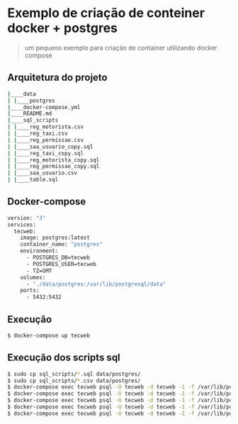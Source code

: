 # Exemplo de criação de conteiner docker + postgres
> um pequeno exemplo para criação de container utilizando docker compose

## Arquitetura do projeto

```bash
|____data
| |____postgres
|____docker-compose.yml
|____README.md
|____sql_scripts
| |____reg_motorista.csv
| |____reg_taxi.csv
| |____reg_permissao.csv
| |____saa_usuario_copy.sql
| |____reg_taxi_copy.sql
| |____reg_motorista_copy.sql
| |____reg_permissao_copy.sql
| |____saa_usuario.csv
| |____table.sql
```  
## Docker-compose
```bash
version: "3"
services:
  tecweb:
    image: postgres:latest
    container_name: "postgres"
    environment:
      - POSTGRES_DB=tecweb
      - POSTGRES_USER=tecweb
      - TZ=GMT
    volumes:
      - "./data/postgres:/var/lib/postgresql/data"
    ports:
      - 5432:5432
```


## Execução

```bash
$ docker-compose up tecweb
```  
## Execução dos scripts sql  

```bash
$ sudo cp sql_scripts/*.sql data/postgres/
$ sudo cp sql_scripts/*.csv data/postgres/
$ docker-compose exec tecweb psql -U tecweb -d tecweb -1 -f /var/lib/postgresql/data/table.sql
$ docker-compose exec tecweb psql -U tecweb -d tecweb -1 -f /var/lib/postgresql/data/reg_motorista_copy.sql
$ docker-compose exec tecweb psql -U tecweb -d tecweb -1 -f /var/lib/postgresql/data/reg_taxi_copy.sql
$ docker-compose exec tecweb psql -U tecweb -d tecweb -1 -f /var/lib/postgresql/data/reg_permissao_copy.sql
$ docker-compose exec tecweb psql -U tecweb -d tecweb -1 -f /var/lib/postgresql/data/saa_usuario_copy.sql
```  

